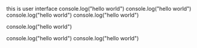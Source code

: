 this is user interface
console.log("hello world")
console.log("hello world")
console.log("hello world")
console.log("hello world")

console.log("hello world")

console.log("hello world")
console.log("hello world")

